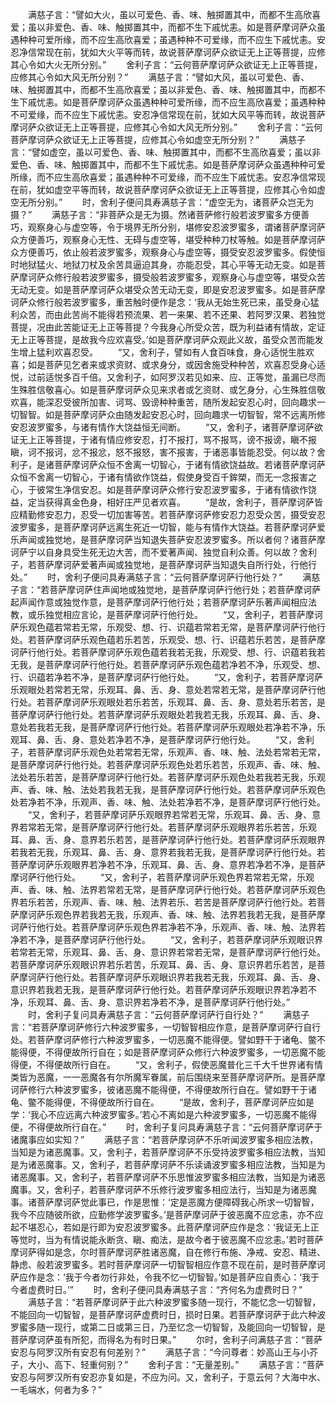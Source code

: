 <!-- { "loadSidebar": true } -->
　　满慈子言：“譬如大火，虽以可爱色、香、味、触掷置其中，而都不生高欣喜爱；虽以非爱色、香、味、触掷置其中，而都不生下戚忧恚。如是菩萨摩诃萨众虽遇种种可爱所缘，而不应生高欣喜爱；虽遇种种不可爱缘，而不应生下戚忧恚。安忍净信常现在前，犹如大火平等而转，故说菩萨摩诃萨众欲证无上正等菩提，应修其心令如大火无所分别。”
　　舍利子言：“云何菩萨摩诃萨众欲证无上正等菩提，应修其心令如大风无所分别？”
　　满慈子言：“譬如大风，虽以可爱色、香、味、触掷置其中，而都不生高欣喜爱；虽以非爱色、香、味、触掷置其中，而都不生下戚忧恚。如是菩萨摩诃萨众虽遇种种可爱所缘，而不应生高欣喜爱；虽遇种种不可爱缘，而不应生下戚忧恚。安忍净信常现在前，犹如大风平等而转，故说菩萨摩诃萨众欲证无上正等菩提，应修其心令如大风无所分别。”
　　舍利子言：“云何菩萨摩诃萨众欲证无上正等菩提，应修其心令如虚空无所分别？”
　　满慈子言：“譬如虚空，虽以可爱色、香、味、触掷置其中，而都不生高欣喜爱；虽以非爱色、香、味、触掷置其中，而都不生下戚忧恚。如是菩萨摩诃萨众虽遇种种可爱所缘，而不应生高欣喜爱；虽遇种种不可爱缘，而不应生下戚忧恚。安忍净信常现在前，犹如虚空平等而转，故说菩萨摩诃萨众欲证无上正等菩提，应修其心令如虚空无所分别。”
　　时，舍利子便问具寿满慈子言：“虚空无为，诸菩萨众岂无为摄？”
　　满慈子言：“非菩萨众是无为摄。然诸菩萨修行般若波罗蜜多方便善巧，观察身心与虚空等，令于境界无所分别，堪修安忍波罗蜜多，谓诸菩萨摩诃萨众方便善巧，观察身心无性、无碍与虚空等，堪受种种刀杖等触。如是菩萨摩诃萨众方便善巧，依止般若波罗蜜多，观察身心与虚空等，摄受安忍波罗蜜多。假使恒时地狱猛火、地狱刀杖及余苦具逼迫其身，亦能忍受，其心平等无动无变。如是菩萨摩诃萨众修行般若波罗蜜多，摄受般若波罗蜜多，观察身心与虚空等，堪受众苦无动无变。如是菩萨摩诃萨众堪受众苦无动无变，即是安忍波罗蜜多。如是菩萨摩诃萨众修行般若波罗蜜多，重苦触时便作是念：‘我从无始生死已来，虽受身心猛利众苦，而由此苦尚不能得若预流果、若一来果、若不还果、若阿罗汉果、若独觉菩提，况由此苦能证无上正等菩提？今我身心所受众苦，既为利益诸有情故，定证无上正等菩提，是故我今应欢喜受。’如是菩萨摩诃萨众观此义故，虽受众苦而能发生增上猛利欢喜忍受。
　　“又，舍利子，譬如有人食百味食，身心适悦生胜欢喜；如是菩萨见乞者来或求资财、或求身分，或因舍施受种种苦，欢喜忍受身心适悦，过前适悦多百千倍。又舍利子，如阿罗汉若见如来、应、正等觉，虽漏已尽而生殊胜信敬喜心。如是菩萨摩诃萨众见来求者或乞资财、或乞身分，心生殊胜信敬欢喜，能深忍受彼所加害、诃骂、毁谤种种重苦，随所发起安忍心时，回向趣求一切智智。如是菩萨摩诃萨众由随发起安忍心时，回向趣求一切智智，常不远离所修安忍波罗蜜多，与诸有情作大饶益恒无间断。
　　“又，舍利子，诸菩萨摩诃萨欲证无上正等菩提，于诸有情应修安忍，打不报打，骂不报骂，谤不报谤，瞋不报瞋，诃不报诃，忿不报忿，怒不报怒，害不报害，于诸恶事皆能忍受。何以故？舍利子，是诸菩萨摩诃萨众恒不舍离一切智心，于诸有情欲饶益故。若诸菩萨摩诃萨众恒不舍离一切智心，于诸有情欲作饶益，假使身受百千鉾槊，而无一念报害之心，于彼常生净信安忍。如是菩萨摩诃萨众修行安忍波罗蜜多，于诸有情欲作饶益，定当获得真金色身，相好庄严见者欢喜。
　　“是故，舍利子，菩萨摩诃萨皆应精勤修安忍力，忍受一切加害等苦。若菩萨摩诃萨修安忍力忍受众苦，摄受安忍波罗蜜多，是菩萨摩诃萨远离生死近一切智，能与有情作大饶益。若菩萨摩诃萨爱乐声闻或独觉地，是菩萨摩诃萨当知退失菩萨安忍波罗蜜多。所以者何？诸菩萨摩诃萨宁以自身具受生死无边大苦，而不爱著声闻、独觉自利众善。何以故？舍利子，若菩萨摩诃萨爱著声闻或独觉地，是菩萨摩诃萨当知退失自所行处，行他行处。”
　　时，舍利子便问具寿满慈子言：“云何菩萨摩诃萨行他行处？”
　　满慈子言：“若菩萨摩诃萨住声闻地或独觉地，是菩萨摩诃萨行他行处；若菩萨摩诃萨起声闻作意或独觉作意，是菩萨摩诃萨行他行处；若菩萨摩诃萨乐著声闻相应法教，或乐独觉相应言论，是菩萨摩诃萨行他行处。
　　“又，舍利子，若菩萨摩诃萨乐观色蕴若常若无常，乐观受、想、行、识蕴若常若无常，是菩萨摩诃萨行他行处。若菩萨摩诃萨乐观色蕴若乐若苦，乐观受、想、行、识蕴若乐若苦，是菩萨摩诃萨行他行处。若菩萨摩诃萨乐观色蕴若我若无我，乐观受、想、行、识蕴若我若无我，是菩萨摩诃萨行他行处。若菩萨摩诃萨乐观色蕴若净若不净，乐观受、想、行、识蕴若净若不净，是菩萨摩诃萨行他行处。
　　“又，舍利子，若菩萨摩诃萨乐观眼处若常若无常，乐观耳、鼻、舌、身、意处若常若无常，是菩萨摩诃萨行他行处。若菩萨摩诃萨乐观眼处若乐若苦，乐观耳、鼻、舌、身、意处若乐若苦，是菩萨摩诃萨行他行处。若菩萨摩诃萨乐观眼处若我若无我，乐观耳、鼻、舌、身、意处若我若无我，是菩萨摩诃萨行他行处。若菩萨摩诃萨乐观眼处若净若不净，乐观耳、鼻、舌、身、意处若净若不净，是菩萨摩诃萨行他行处。
　　“又，舍利子，若菩萨摩诃萨乐观色处若常若无常，乐观声、香、味、触、法处若常若无常，是菩萨摩诃萨行他行处。若菩萨摩诃萨乐观色处若乐若苦，乐观声、香、味、触、法处若乐若苦，是菩萨摩诃萨行他行处。若菩萨摩诃萨乐观色处若我若无我，乐观声、香、味、触、法处若我若无我，是菩萨摩诃萨行他行处。若菩萨摩诃萨乐观色处若净若不净，乐观声、香、味、触、法处若净若不净，是菩萨摩诃萨行他行处。
　　“又，舍利子，若菩萨摩诃萨乐观眼界若常若无常，乐观耳、鼻、舌、身、意界若常若无常，是菩萨摩诃萨行他行处。若菩萨摩诃萨乐观眼界若乐若苦，乐观耳、鼻、舌、身、意界若乐若苦，是菩萨摩诃萨行他行处。若菩萨摩诃萨乐观眼界若我若无我，乐观耳、鼻、舌、身、意界若我若无我，是菩萨摩诃萨行他行处。若菩萨摩诃萨乐观眼界若净若不净，乐观耳、鼻、舌、身、意界若净若不净，是菩萨摩诃萨行他行处。
　　“又，舍利子，若菩萨摩诃萨乐观色界若常若无常，乐观声、香、味、触、法界若常若无常，是菩萨摩诃萨行他行处。若菩萨摩诃萨乐观色界若乐若苦，乐观声、香、味、触、法界若乐、若苦是菩萨摩诃萨行他行处。若菩萨摩诃萨乐观色界若我若无我，乐观声、香、味、触、法界若我若无我，是菩萨摩诃萨行他行处。若菩萨摩诃萨乐观色界若净若不净，乐观声、香、味、触、法界若净若不净，是菩萨摩诃萨行他行处。
　　“又，舍利子，若菩萨摩诃萨乐观眼识界若常若无常，乐观耳、鼻、舌、身、意识界若常若无常，是菩萨摩诃萨行他行处。若菩萨摩诃萨乐观眼识界若乐若苦，乐观耳、鼻、舌、身、意识界若乐若苦，是菩萨摩诃萨行他行处。若菩萨摩诃萨乐观眼识界若我若无我，乐观耳、鼻、舌、身、意识界若我若无我，是菩萨摩诃萨行他行处。若菩萨摩诃萨乐观眼识界若净若不净，乐观耳、鼻、舌、身、意识界若净若不净，是菩萨摩诃萨行他行处。”
　　时，舍利子复问具寿满慈子言：“云何菩萨摩诃萨行自行处？”
　　满慈子言：“若菩萨摩诃萨修行六种波罗蜜多，一切智智相应作意，是菩萨摩诃萨行自行处。若菩萨摩诃萨修行六种波罗蜜多，一切恶魔不能得便。譬如野干于诸龟、鳖不能得便，不得便故所行自在；如是菩萨摩诃萨众修行六种波罗蜜多，一切恶魔不能得便，不得便故所行自在。
　　“又，舍利子，假使恶魔普化三千大千世界诸有情类皆为恶魔，一一恶魔各有尔所魔军眷属，前后围绕来至菩萨摩诃萨所。是菩萨摩诃萨修行六种波罗蜜多，彼诸恶魔不能得便，不得便故所行自在。譬如野干于诸龟、鳖不能得便，不得便故所行自在。
　　“是故，舍利子，菩萨摩诃萨应如是学：‘我心不应远离六种波罗蜜多。’若心不离如是六种波罗蜜多，一切恶魔不能得便，不得便故所行自在。”
　　时，舍利子复问具寿满慈子言：“云何菩萨摩诃萨于诸魔事应如实知？”
　　满慈子言：“若菩萨摩诃萨不乐听闻波罗蜜多相应法教，当知是为诸恶魔事。又，舍利子，若菩萨摩诃萨不乐受持波罗蜜多相应法教，当知是为诸恶魔事。又，舍利子，若菩萨摩诃萨不乐读诵波罗蜜多相应法教，当知是为诸恶魔事。又，舍利子，若菩萨摩诃萨不乐思惟波罗蜜多相应法教，当知是为诸恶魔事。又，舍利子，若菩萨摩诃萨不乐修行波罗蜜多相应法行，当知是为诸恶魔事。诸菩萨摩诃萨觉此事已，作是思惟：‘定是恶魔方便障碍我心所求一切智智，我今不应随彼所欲，应勤修学波罗蜜多。’是菩萨摩诃萨于彼恶魔不应忿恚，亦不应起不堪忍心，若如是行即为安忍波罗蜜多。此菩萨摩诃萨应作是念：‘我证无上正等觉时，当为有情说能永断贪、瞋、痴法，是故今者于彼恶魔不应忿恚。’若时菩萨摩诃萨得如是念，尔时菩萨摩诃萨胜诸恶魔，自在修行布施、净戒、安忍、精进、静虑、般若波罗蜜多。若时菩萨摩诃萨一切智智相应作意不现在前，是时菩萨摩诃萨应作是念：‘我于今者勿行非处，令我不忆一切智智。’如是菩萨应自责心：‘我于今者虚费时日。’”
　　时，舍利子便问具寿满慈子言：“齐何名为虚费时日？”
　　满慈子言：“若菩萨摩诃萨于此六种波罗蜜多随一现行，不能忆念一切智智，不能回向一切智智，是菩萨摩诃萨虚费时日，损时日果。若菩萨摩诃萨于此六种波罗蜜多随一现行，或第二日或第三日，乃至忆念一切智智，及能回向一切智智，是菩萨摩诃萨虽有所犯，而得名为有时日果。”
　　尔时，舍利子问满慈子言：“菩萨安忍与阿罗汉所有安忍有何差别？”
　　满慈子言：“今问尊者：妙高山王与小芥子，大小、高下、轻重何别？”
　　舍利子言：“无量差别。”
　　满慈子言：“菩萨安忍与阿罗汉所有安忍亦复如是，不应为问。又，舍利子，于意云何？大海中水、一毛端水，何者为多？”
